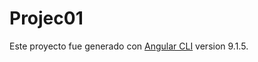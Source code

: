 # Projec01

Este proyecto fue generado con [Angular CLI](https://github.com/angular/angular-cli) version 9.1.5.

